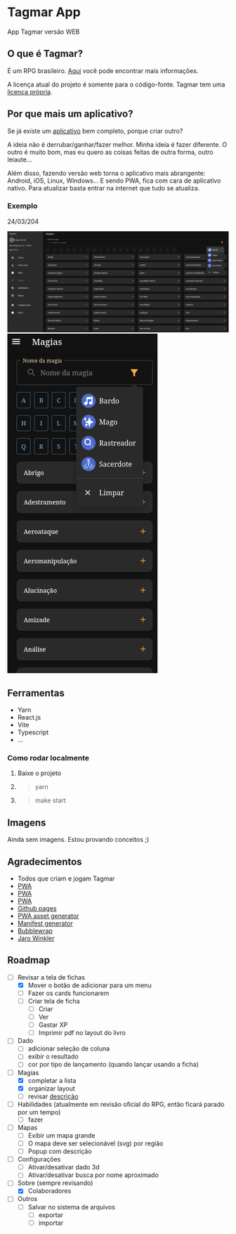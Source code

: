 # Tagmar App

App Tagmar versão WEB

## O que é Tagmar?

É um RPG brasileiro. [Aqui](https://www.tagmar.com.br/) você pode encontrar mais informações.

A licença atual do projeto é somente para o código-fonte. Tagmar tem uma [licença própria](https://www.tagmar.com.br/LicenciamentoUsado.aspx).

## Por que mais um aplicativo?

Se já existe um [aplicativo](https://play.google.com/store/apps/details?id=br.com.tagmar) bem completo, porque criar outro?

A ideia não é derrubar/ganhar/fazer melhor. Minha ideia é fazer diferente. O outro é muito bom, mas eu quero as coisas feitas de outra forma, outro leiaute...

Além disso, fazendo versão web torna o aplicativo mais abrangente: Android, iOS, Linux, Windows... E sendo PWA, fica com cara de aplicativo nativo. Para atualizar basta entrar na internet que tudo se atualiza.

### Exemplo

24/03/204

![Desktop](preview/tagmar_2023_03_24_desktop.png)
![Mobile](preview/tagmar_2023_03_24_mobile.png)

## Ferramentas

- Yarn
- React.js
- Vite
- Typescript
- ...

### Como rodar localmente

1. Baixe o projeto
2. > yarn
3. > make start

## Imagens

Ainda sem imagens. Estou provando conceitos ;)

## Agradecimentos

- Todos que criam e jogam Tagmar
- [PWA](https://dev.to/bhendi/turn-your-react-vite-app-into-a-pwa-3lpg)
- [PWA](https://dev.to/iamfranco/deploy-react-vite-pwa-to-github-pages-35i)
- [PWA](https://adueck.github.io/blog/caching-everything-for-totally-offline-pwa-vite-react/)
- [Github pages](https://dev.to/github/how-to-use-github-pages-to-host-your-website-even-with-multiple-repos-27k2)
- [PWA asset generator](https://www.npmjs.com/package/pwa-asset-generator)
- [Manifest generator](https://www.simicart.com/manifest-generator.html/)
- [Bubblewrap](https://chromeos.dev/en/publish/pwa-in-play)
- [Jaro Winkler](https://www.geeksforgeeks.org/jaro-and-jaro-winkler-similarity)

## Roadmap

- [ ] Revisar a tela de fichas
  - [x] Mover o botão de adicionar para um menu
  - [ ] Fazer os cards funcionarem
  - [ ] Criar tela de ficha
    - [ ] Criar
    - [ ] Ver
    - [ ] Gastar XP
    - [ ] Imprimir pdf no layout do livro
- [ ] Dado
  - [ ] adicionar seleção de coluna
  - [ ] exibir o resultado
  - [ ] cor por tipo de lançamento (quando lançar usando a ficha)
- [ ] Magias
  - [x] completar a lista
  - [x] organizar layout
  - [ ] revisar [descrição](https://www.tagmar.com.br/wiki/Default.aspx?PageName=Livro%20de%20Magias)
- [ ] Habilidades (atualmente em revisão oficial do RPG, então ficará parado por um tempo)
  - [ ] fazer
- [ ] Mapas
  - [ ] Exibir um mapa grande
  - [ ] O mapa deve ser selecionável (svg) por região
  - [ ] Popup com descrição
- [ ] Configurações
  - [ ] Ativar/desativar dado 3d
  - [ ] Ativar/desativar busca por nome aproximado
- [ ] Sobre (sempre revisando)
  - [x] Colaboradores
- [ ] Outros
  - [ ] Salvar no sistema de arquivos
    - [ ] exportar
    - [ ] importar
